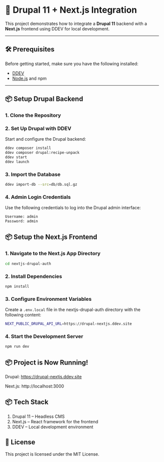 # 🚀 Drupal 11 + Next.js Integration

This project demonstrates how to integrate a **Drupal 11** backend with a **Next.js** frontend using DDEV for local development.

---

## 🛠 Prerequisites

Before getting started, make sure you have the following installed:

- [DDEV](https://ddev.com/get-started/)
- [Node.js](https://nodejs.org/) and npm

---

## 📦 Setup Drupal Backend

### 1. Clone the Repository
### 2. Set Up Drupal with DDEV
Start and configure the Drupal backend:
```bash
ddev composer install
ddev composer drupal:recipe-unpack
ddev start
ddev launch
```
### 3. Import the Database
```bash
ddev import-db --src=db/db.sql.gz
```
### 4. Admin Login Credentials
Use the following credentials to log into the Drupal admin interface:
```bash
Username: admin
Password: admin
```

##
## 📦 Setup the Next.js Frontend

### 1. Navigate to the Next.js App Directory
```bash
cd nextjs-drupal-auth
```
### 2. Install Dependencies
```bash
npm install
```
### 3. Configure Environment Variables
Create a `.env.local` file in the nextjs-drupal-auth directory with the following content:
```bash
NEXT_PUBLIC_DRUPAL_API_URL=https://drupal-nextjs.ddev.site
```
### 4. Start the Development Server
```bash
npm run dev
```

##
## 📦 Project is Now Running!
Drupal: https://drupal-nextjs.ddev.site

Next.js: http://localhost:3000

##
## 📦 Tech Stack
1. Drupal 11 – Headless CMS
2. Next.js – React framework for the frontend
3. DDEV – Local development environment

##
## 📝 License
This project is licensed under the MIT License.
